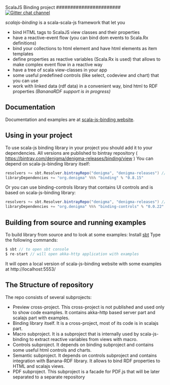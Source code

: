 ScalaJS Binding project
#######################
[![Gitter chat channel](https://badges.gitter.im/Join%20Chat.svg)](https://gitter.im/denigma/denigma-libs?utm_source=badge&utm_medium=badge&utm_campaign=pr-badge)

*scalajs-binding* is a scala-scala-js framework that let you

* bind HTML tags to ScalaJS view classes and their properties
* have a reactive-event flow (you can bind dom events to Scala.Rx definitions)
* bind your collections to html element and have html elements as item templates
* define properties as reactive variables (Scala.Rx is used) that allows to make complex event flow in a reactive way
* have a tree of scala view-classes in your app
* some useful predefined controls (like select, codeview and chart) that you can use
* work with linked data (rdf data) in a convenient way, bind html to RDF properties *(BananaRDF support is in progress)*

Documentation
-------------

Documentation and examples are at [scala-js-binding website](http://scala-js-binding.com).

Using in your project
----------------------

To use scala-js binding library in your project you should add it to your dependencies. 
All versions are published to bintray repository ( https://bintray.com/denigma/denigma-releases/binding/view )
You can depend on scala-js-binding library itself:
```scala
resolvers += sbt.Resolver.bintrayRepo("denigma", "denigma-releases") //add resolver
libraryDependencies += "org.denigma" %%% "binding" % "0.8.15"
```
Or you can use binding-controls library that contains UI controls and is based on scala-js-binding library:
```scala
resolvers += sbt.Resolver.bintrayRepo("denigma", "denigma-releases") //add resolver
libraryDependencies += "org.denigma" %%% "binding-controls" % "0.0.22" // to depend on html controls that are based on scala-js-binding lib
```


Building from source and running examples
-----------------------------------------

To build library from source and to look at some examples:
Install [sbt](http://www.scala-sbt.org/)
Type the following commands:
```scala
$ sbt // to open sbt console
$ re-start // will open akka-http application with examples
```          
It will open a local version of scala-js-binding website with some examples at http://localhost:5553/


The Structure of repository
---------------------------
The repo consists of several subprojects:

* Preview cross-project. This cross-project is not published and used only to show code examples. It contains akka-http based server part and scalajs part with examples.
* Binding library itself. It is a cross-project, most of its code is in scalajs part.
* Macro subproject. It is a subproject that is internally used by scala-js-binding to extract reactive variables from views with macro.
* Controls subproject. It depends on binding subproject and contains some useful html controls and charts.
* Semantic subproject. It depends on controls subproject and contains integration with Banana-RDF library. It allows to bind RDF properties to HTML and scalajs views.
* PDF subproject. This subproject is a facade for PDF.js that will be later separated to a separate repository